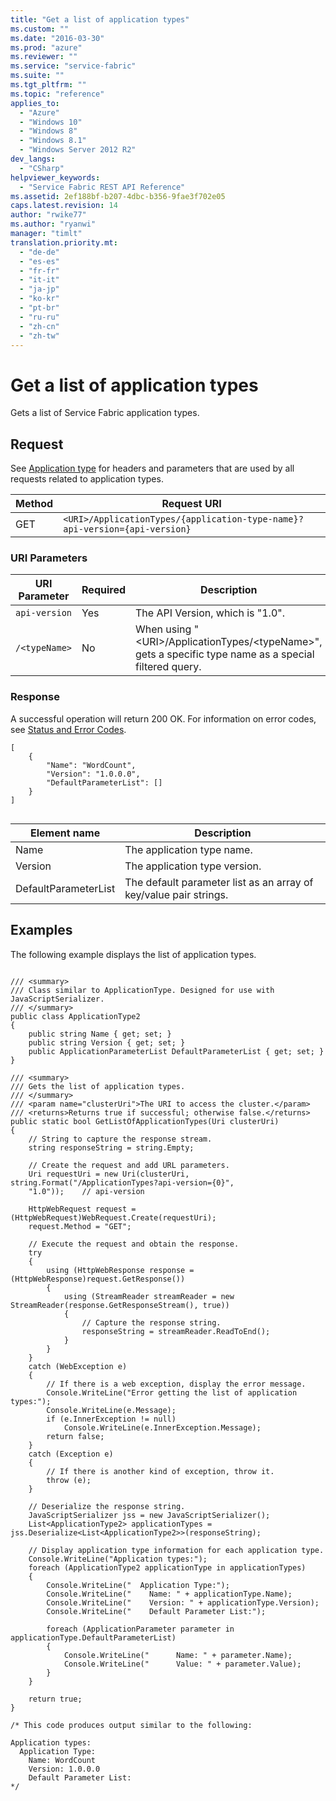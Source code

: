 ```yaml
---
title: "Get a list of application types"
ms.custom: ""
ms.date: "2016-03-30"
ms.prod: "azure"
ms.reviewer: ""
ms.service: "service-fabric"
ms.suite: ""
ms.tgt_pltfrm: ""
ms.topic: "reference"
applies_to: 
  - "Azure"
  - "Windows 10"
  - "Windows 8"
  - "Windows 8.1"
  - "Windows Server 2012 R2"
dev_langs: 
  - "CSharp"
helpviewer_keywords: 
  - "Service Fabric REST API Reference"
ms.assetid: 2ef188bf-b207-4dbc-b356-9fae3f702e05
caps.latest.revision: 14
author: "rwike77"
ms.author: "ryanwi"
manager: "timlt"
translation.priority.mt: 
  - "de-de"
  - "es-es"
  - "fr-fr"
  - "it-it"
  - "ja-jp"
  - "ko-kr"
  - "pt-br"
  - "ru-ru"
  - "zh-cn"
  - "zh-tw"
---
```

# Get a list of application types
Gets a list of Service Fabric application types.  
  
## Request  
 See [Application type](application-type.md) for headers and parameters that are used by all requests related to application types.  
  
|Method|Request URI|  
|------------|-----------------|  
|GET|`<URI>/ApplicationTypes/{application-type-name}?api-version={api-version}`|  
  
### URI Parameters  
  
|URI Parameter|Required|Description|  
|-------------------|--------------|-----------------|  
|`api-version`|Yes|The API Version, which is "1.0".|  
|`/<typeName>`|No|When using "\<URI>/ApplicationTypes/\<typeName>", gets a specific type name as a special filtered query.|  
  
### Response  
 A successful operation will return 200 OK. For information on error codes, see [Status and Error Codes](status-and-error-codes1.md).  
  
```  
[  
    {  
        "Name": "WordCount",  
        "Version": "1.0.0.0",  
        "DefaultParameterList": []  
    }  
]  
  
```  
  
|Element name|Description|  
|------------------|-----------------|  
|Name|The application type name.|  
|Version|The application type version.|  
|DefaultParameterList|The default parameter list as an array of key/value pair strings.|  
  
## Examples  
 The following example displays the list of application types.  
  
```  
  
/// <summary>  
/// Class similar to ApplicationType. Designed for use with JavaScriptSerializer.  
/// </summary>  
public class ApplicationType2  
{  
    public string Name { get; set; }  
    public string Version { get; set; }  
    public ApplicationParameterList DefaultParameterList { get; set; }  
}  
  
/// <summary>  
/// Gets the list of application types.  
/// </summary>  
/// <param name="clusterUri">The URI to access the cluster.</param>  
/// <returns>Returns true if successful; otherwise false.</returns>  
public static bool GetListOfApplicationTypes(Uri clusterUri)  
{  
    // String to capture the response stream.  
    string responseString = string.Empty;  
  
    // Create the request and add URL parameters.  
    Uri requestUri = new Uri(clusterUri, string.Format("/ApplicationTypes?api-version={0}",  
    "1.0"));    // api-version  
  
    HttpWebRequest request = (HttpWebRequest)WebRequest.Create(requestUri);  
    request.Method = "GET";  
  
    // Execute the request and obtain the response.  
    try  
    {  
        using (HttpWebResponse response = (HttpWebResponse)request.GetResponse())  
        {  
            using (StreamReader streamReader = new StreamReader(response.GetResponseStream(), true))  
            {  
                // Capture the response string.  
                responseString = streamReader.ReadToEnd();  
            }  
        }  
    }  
    catch (WebException e)  
    {  
        // If there is a web exception, display the error message.  
        Console.WriteLine("Error getting the list of application types:");  
        Console.WriteLine(e.Message);  
        if (e.InnerException != null)  
            Console.WriteLine(e.InnerException.Message);  
        return false;  
    }  
    catch (Exception e)  
    {  
        // If there is another kind of exception, throw it.  
        throw (e);  
    }  
  
    // Deserialize the response string.  
    JavaScriptSerializer jss = new JavaScriptSerializer();  
    List<ApplicationType2> applicationTypes = jss.Deserialize<List<ApplicationType2>>(responseString);  
  
    // Display application type information for each application type.  
    Console.WriteLine("Application types:");  
    foreach (ApplicationType2 applicationType in applicationTypes)  
    {  
        Console.WriteLine("  Application Type:");  
        Console.WriteLine("    Name: " + applicationType.Name);  
        Console.WriteLine("    Version: " + applicationType.Version);  
        Console.WriteLine("    Default Parameter List:");  
  
        foreach (ApplicationParameter parameter in applicationType.DefaultParameterList)  
        {  
            Console.WriteLine("      Name: " + parameter.Name);  
            Console.WriteLine("      Value: " + parameter.Value);  
        }  
    }  
  
    return true;  
}  
  
/* This code produces output similar to the following:  
  
Application types:  
  Application Type:  
    Name: WordCount  
    Version: 1.0.0.0  
    Default Parameter List:  
*/  
  
```